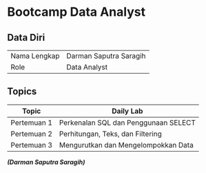 # Bootcamp Data Analyst

## Data Diri
|  |  |
|--|--|
| Nama Lengkap | Darman Saputra Saragih |
| Role | Data Analyst |

## Topics

| Topic | Daily Lab |
|--|--|
| Pertemuan 1  | Perkenalan SQL dan Penggunaan SELECT |
| Pertemuan 2  | Perhitungan, Teks, dan Filtering |
| Pertemuan 3  | Mengurutkan dan Mengelompokkan Data |

***(Darman Saputra Saragih)***
